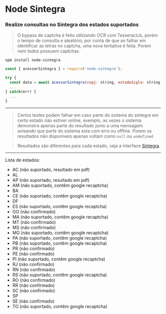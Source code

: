 # Node Sintegra

### Realize consultas no Sintegra dos estados suportados

> O bypass do captcha é feito utilizando OCR com TesseractJs, porém o tempo de consulta e aleatório, por conta de que ao falhar em identificar as letras no captcha, uma nova tentativa é feita. Porem nem todos possuem captchas.

```
npm install node-sintegra
```

```javascript
const { acessarSintegra } = require('node-sintegra');

try {
  const data = await acessarSintegra(cnpj: string, estadoSigla: string);
  ...
} catch(err) {
  ...
}
```

---

> Certos testes podem falhar em caso parte do sistema do sintegra em certo estado não estiver online, exemplo, as vezes o sistema demonstra apenas parte do resultado junto a uma mensagem avisando que parte do sistema esta com erro ou offline. Porem os resultados não disponiveis apenas voltam como `null` ou `undefined`.

> Resultados são diferentes para cada estado, veja a interface [Sintegra](https://github.com/dougg0k/node-sintegra/blob/master/src/sintegra/Sintegra.ts).

---

Lista de estados:

- AC (não suportado, resultado em pdf)
- AL
- AP (não suportado, resultado em pdf)
- AM (não suportado, contêm google recaptcha)
- BA
- CE (não suportado, contêm google recaptcha)
- DF
- ES (não suportado, contêm google recaptcha)
- GO (não confirmado)
- MA (não suportado, contêm google recaptcha)
- MT (não confirmado)
- MS (não confirmado)
- MG (não suportado, contêm google recaptcha)
- PA (não suportado, contêm google recaptcha)
- PB (não suportado, contêm google recaptcha)
- PR (não confirmado)
- PE (não confirmado)
- PI (não suportado, contêm google recaptcha)
- RJ (não confirmado)
- RN (não confirmado)
- RS (não suportado, contêm google recaptcha)
- RO (não confirmado)
- RR (não confirmado)
- SC (não confirmado)
- SP
- SE (não confirmado)
- TO (não suportado, contêm google recaptcha)
